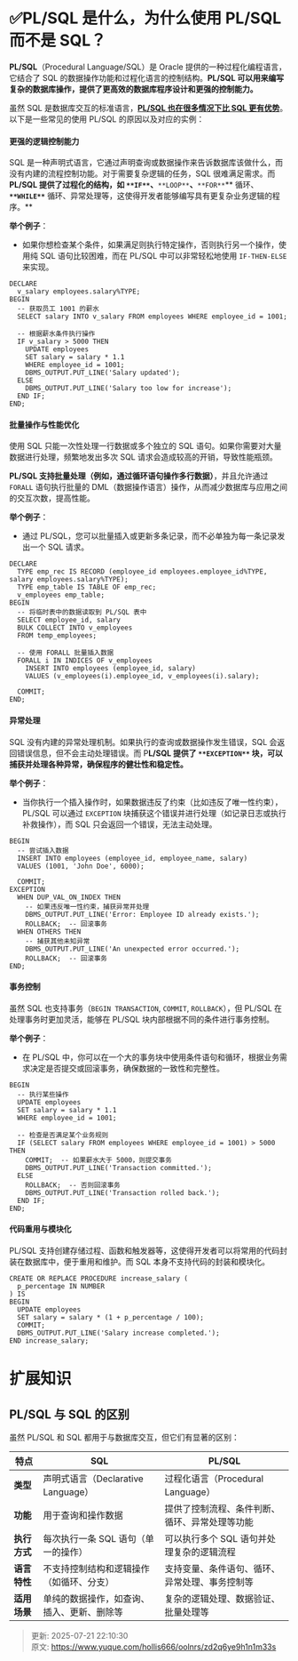 # ✅PL/SQL 是什么，为什么使用 PL/SQL 而不是 SQL？

**PL/SQL**（Procedural Language/SQL）是 Oracle 提供的一种过程化编程语言，它结合了 SQL 的数据操作功能和过程化语言的控制结构。**PL/SQL 可以用来编写复杂的数据库操作，提供了更高效的数据库程序设计和更强的控制能力。**



虽然 SQL 是数据库交互的标准语言，**<u>PL/SQL 也在很多情况下比 SQL 更有优势</u>**。以下是一些常见的使用 PL/SQL 的原因以及对应的实例：



#### **更强的逻辑控制能力**
SQL 是一种声明式语言，它通过声明查询或数据操作来告诉数据库该做什么，而没有内建的流程控制功能。对于需要复杂逻辑的任务，SQL 很难满足需求。而 **PL/SQL 提供了过程化的结构，如 **`**IF**`**、**`**LOOP**`**、**`**FOR**`** 循环、**`**WHILE**`** 循环、异常处理等，这使得开发者能够编写具有更复杂业务逻辑的程序。**

**举个例子**：

+ 如果你想检查某个条件，如果满足则执行特定操作，否则执行另一个操作，使用纯 SQL 语句比较困难，而在 PL/SQL 中可以非常轻松地使用 `IF-THEN-ELSE` 来实现。



```plain
DECLARE
  v_salary employees.salary%TYPE;
BEGIN
  -- 获取员工 1001 的薪水
  SELECT salary INTO v_salary FROM employees WHERE employee_id = 1001;

  -- 根据薪水条件执行操作
  IF v_salary > 5000 THEN
    UPDATE employees 
    SET salary = salary * 1.1 
    WHERE employee_id = 1001;
    DBMS_OUTPUT.PUT_LINE('Salary updated');
  ELSE
    DBMS_OUTPUT.PUT_LINE('Salary too low for increase');
  END IF;
END;
```



#### **批量操作与性能优化**
使用 SQL 只能一次性处理一行数据或多个独立的 SQL 语句。如果你需要对大量数据进行处理，频繁地发出多次 SQL 请求会造成较高的开销，导致性能瓶颈。

**PL/SQL 支持批量处理（例如，通过循环语句操作多行数据）**，并且允许通过 `FORALL` 语句执行批量的 DML（数据操作语言）操作，从而减少数据库与应用之间的交互次数，提高性能。

**举个例子**：

+ 通过 PL/SQL，您可以批量插入或更新多条记录，而不必单独为每一条记录发出一个 SQL 请求。



```plain
DECLARE
  TYPE emp_rec IS RECORD (employee_id employees.employee_id%TYPE, salary employees.salary%TYPE);
  TYPE emp_table IS TABLE OF emp_rec;
  v_employees emp_table;
BEGIN
  -- 将临时表中的数据读取到 PL/SQL 表中
  SELECT employee_id, salary
  BULK COLLECT INTO v_employees
  FROM temp_employees;

  -- 使用 FORALL 批量插入数据
  FORALL i IN INDICES OF v_employees
    INSERT INTO employees (employee_id, salary)
    VALUES (v_employees(i).employee_id, v_employees(i).salary);
  
  COMMIT;
END;

```



#### **异常处理**
SQL 没有内建的异常处理机制。如果执行的查询或数据操作发生错误，SQL 会返回错误信息，但不会主动处理错误。而 P**L/SQL 提供了 **`**EXCEPTION**`** 块，可以捕获并处理各种异常，确保程序的健壮性和稳定性。**

**举个例子**：

+ 当你执行一个插入操作时，如果数据违反了约束（比如违反了唯一性约束），PL/SQL 可以通过 `EXCEPTION` 块捕获这个错误并进行处理（如记录日志或执行补救操作），而 SQL 只会返回一个错误，无法主动处理。



```plain
BEGIN
  -- 尝试插入数据
  INSERT INTO employees (employee_id, employee_name, salary)
  VALUES (1001, 'John Doe', 6000);
  
  COMMIT;
EXCEPTION
  WHEN DUP_VAL_ON_INDEX THEN
    -- 如果违反唯一性约束，捕获异常并处理
    DBMS_OUTPUT.PUT_LINE('Error: Employee ID already exists.');
    ROLLBACK;  -- 回滚事务
  WHEN OTHERS THEN
    -- 捕获其他未知异常
    DBMS_OUTPUT.PUT_LINE('An unexpected error occurred.');
    ROLLBACK;  -- 回滚事务
END;

```



#### **事务控制**
虽然 SQL 也支持事务（`BEGIN TRANSACTION`, `COMMIT`, `ROLLBACK`），但 PL/SQL 在处理事务时更加灵活，能够在 PL/SQL 块内部根据不同的条件进行事务控制。

**举个例子**：

+ 在 PL/SQL 中，你可以在一个大的事务块中使用条件语句和循环，根据业务需求决定是否提交或回滚事务，确保数据的一致性和完整性。



```plain
BEGIN
  -- 执行某些操作
  UPDATE employees
  SET salary = salary * 1.1
  WHERE employee_id = 1001;
  
  -- 检查是否满足某个业务规则
  IF (SELECT salary FROM employees WHERE employee_id = 1001) > 5000 THEN
    COMMIT;  -- 如果薪水大于 5000，则提交事务
    DBMS_OUTPUT.PUT_LINE('Transaction committed.');
  ELSE
    ROLLBACK;  -- 否则回滚事务
    DBMS_OUTPUT.PUT_LINE('Transaction rolled back.');
  END IF;
END;
```



#### **代码重用与模块化**
PL/SQL 支持创建存储过程、函数和触发器等，这使得开发者可以将常用的代码封装在数据库中，便于重用和维护。而 SQL 本身不支持代码的封装和模块化。



```plain
CREATE OR REPLACE PROCEDURE increase_salary (
  p_percentage IN NUMBER
) IS
BEGIN
  UPDATE employees
  SET salary = salary * (1 + p_percentage / 100);
  COMMIT;
  DBMS_OUTPUT.PUT_LINE('Salary increase completed.');
END increase_salary;

```

# 扩展知识
## PL/SQL 与 SQL 的区别
虽然 PL/SQL 和 SQL 都用于与数据库交互，但它们有显著的区别：

| **特点** | **SQL** | **PL/SQL** |
| --- | --- | --- |
| **类型** | 声明式语言（Declarative Language） | 过程化语言（Procedural Language） |
| **功能** | 用于查询和操作数据 | 提供了控制流程、条件判断、循环、异常处理等功能 |
| **执行方式** | 每次执行一条 SQL 语句（单一的操作） | 可以执行多个 SQL 语句并处理复杂的逻辑流程 |
| **语言特性** | 不支持控制结构和逻辑操作（如循环、分支） | 支持变量、条件语句、循环、异常处理、事务控制等 |
| **适用场景** | 单纯的数据操作，如查询、插入、更新、删除等 | 复杂的逻辑处理、数据验证、批量处理等 |






> 更新: 2025-07-21 22:10:30  
> 原文: <https://www.yuque.com/hollis666/oolnrs/zd2q6ye9h1n1m33s>